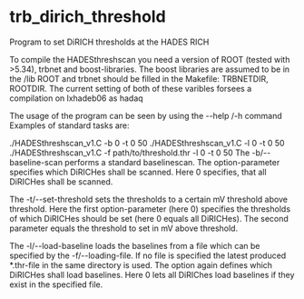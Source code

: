 # trb_dirich_threshold
Program to set DiRICH thresholds at the HADES RICH

To compile the HADESthreshscan you need a version of ROOT (tested with >5.34), trbnet and boost-libraries.
The boost libraries are assumed to be in the /lib
ROOT and trbnet should be filled in the Makefile: TRBNETDIR, ROOTDIR.
The current setting of both of these varibles forsees a compilation on lxhadeb06 as hadaq

The usage of the program can be seen by using the --help /-h command
Examples of standard tasks are:

./HADESthreshscan_v1.C -b 0 -t 0 50
./HADESthreshscan_v1.C -l 0 -t 0 50
./HADESthreshscan_v1.C -f path/to/threshold.thr -l 0 -t 0 50
The -b/--baseline-scan performs a standard baselinescan. 
The option-parameter specifies which DiRICHes shall be scanned.
Here 0 specifies, that all DiRICHes shall be scanned.

The -t/--set-threshold sets the thresholds to a certain mV threshold above threshold. 
Here the first option-parameter (here 0) specifies the thresholds of which DiRICHes should be set (here 0 equals all DiRICHes). 
The second parameter equals the threshold to set in mV above threshold.

The -l/--load-baseline loads the baselines from a file which can be specified by the -f/--loading-file. 
If no file is specified the latest produced *.thr-file in the same directory is used. 
The option again defines which DiRICHes shall load baselines. 
Here 0 lets all DiRIChes load baselines if they exist in the specified file.
